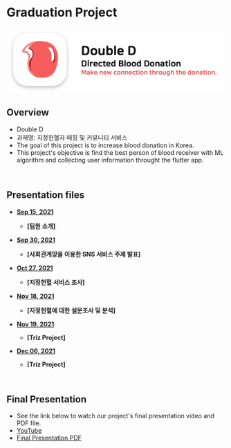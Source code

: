 <br>

# Graduation Project
<p align="center">
    <img src="https://github.com/GC210GP/wiki-212/blob/main/presentations/logo.png" width="700px">
</p>


## Overview
 - Double D
 - 과제명: 지정헌혈자 매칭 및 커뮤니티 서비스
 - The goal of this project is to increase blood donation in Korea.
 - This project's objective is find the best person of blood receiver with ML algorithm and collecting user information throught the flutter app.
 
<br>

## Presentation files
 - [**Sep 15, 2021**](https://github.com/GC210GP/wiki-212/blob/main/presentations/210915_GraduationProject_Team5.pdf)
   - **[팀원 소개]** 

 - [**Sep 30, 2021**](https://github.com/GC210GP/wiki-212/blob/main/presentations/210930_GraduationProject_Team5.pdf)
   - **[사회관계망을 이용한 SNS 서비스 주제 발표]** 
   
 - [**Oct 27, 2021**](https://github.com/GC210GP/wiki-212/blob/main/presentations/211027_GraduationProject_Team5.pdf)
   - **[지정헌혈 서비스 조사]**

 - [**Nov 18, 2021**](https://github.com/GC210GP/wiki-212/blob/main/presentations/211118_GraduationProject_Team5.pdf)
   - **[지정헌혈에 대한 설문조사 및 분석]**

 - [**Nov 19, 2021**](https://github.com/GC210GP/wiki-212/blob/main/presentations/211119_GraduationProject_Team5.pdf)
   - **[Triz Project]**

 - [**Dec 06, 2021**](https://github.com/GC210GP/wiki-212/blob/main/presentations/211206_GraduationProject_Team5.pdf)
   - **[Triz Project]**

<br>

## Final Presentation
 - See the link below to watch our project's final presentation video and PDF file.
 - [YouTube](https://www.youtube.com/watch?v=XOqtgyhzIsM)
 - [Final Presentation PDF](https://github.com/GC210GP/wiki-212/blob/main/presentations/211213_GraduationProject_Team5_handout.pdf)

 <br><br>
